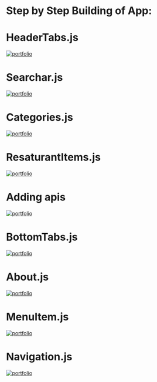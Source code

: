 # Step by Step  Building of App:

# HeaderTabs.js
[![portfolio](https://img.shields.io/badge/link-000?style=for-the-badge&logo=ko-fi&logoColor=white)](https://github.com/b-khan7276/uber-eats-react-native/blob/main/02_HeaderTabs.js.md)

# Searchar.js
[![portfolio](https://img.shields.io/badge/link-000?style=for-the-badge&logo=ko-fi&logoColor=white)](https://github.com/b-khan7276/uber-eats-react-native/blob/main/03_SearchBar.md)


# Categories.js
[![portfolio](https://img.shields.io/badge/link-000?style=for-the-badge&logo=ko-fi&logoColor=white)](https://github.com/b-khan7276/uber-eats-react-native/blob/main/04_Categories.md)

# ResaturantItems.js
[![portfolio](https://img.shields.io/badge/link-000?style=for-the-badge&logo=ko-fi&logoColor=white)](https://github.com/b-khan7276/uber-eats-react-native/blob/main/05_ResaturantItems.md)

# Adding apis

[![portfolio](https://img.shields.io/badge/link-000?style=for-the-badge&logo=ko-fi&logoColor=white)](https://github.com/b-khan7276/uber-eats-react-native/blob/main/06_adding_apis.md)
# BottomTabs.js
[![portfolio](https://img.shields.io/badge/link-000?style=for-the-badge&logo=ko-fi&logoColor=white)](https://github.com/b-khan7276/uber-eats-react-native/blob/main/07_BottomTabs.md)

# About.js

[![portfolio](https://img.shields.io/badge/link-000?style=for-the-badge&logo=ko-fi&logoColor=white)](https://github.com/b-khan7276/uber-eats-react-native/blob/main/08_Aboutjs.md)

# MenuItem.js
[![portfolio](https://img.shields.io/badge/link-000?style=for-the-badge&logo=ko-fi&logoColor=white)](https://github.com/b-khan7276/uber-eats-react-native/blob/main/09_MenuItem.md)

# Navigation.js
[![portfolio](https://img.shields.io/badge/link-000?style=for-the-badge&logo=ko-fi&logoColor=white)](https://github.com/b-khan7276/uber-eats-react-native/blob/main/10_nativagtion.md)

